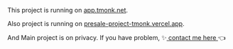 This project is running on [app.tmonk.net](https://app.tmonk.net).


Also project is running on [presale-project-tmonk.vercel.app](https://presale-project-tmonk.vercel.app/).


And Main project is on privacy.
If you have problem,  ✨[ contact me here ](https://t.me/blockchainDeveloper_Ben)👈
